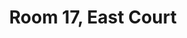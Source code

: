 ---
basin: 'No'
cudn: true
floor: Ground
grade: 5
images:
- /assets/images/rooms/ec/EC17_01.jpg
- /assets/images/rooms/ec/EC17_02.jpg
living_room: 'No'
location: East Court
name: '17'
network: Wired and Wireless
title: Room 17, East Court
---
